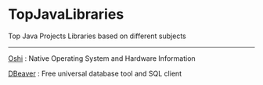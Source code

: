 # TopJavaLibraries
Top Java Projects Libraries based on different subjects


---


[Oshi](https://github.com/oshi/oshi) : Native Operating System and Hardware Information

[DBeaver](https://github.com/dbeaver/dbeaver) : Free universal database tool and SQL client 
